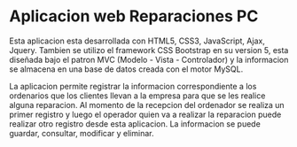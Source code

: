 # Aplicacion web Reparaciones PC
Esta aplicacion esta desarrollada con HTML5, CSS3, JavaScript, Ajax, Jquery. Tambien se utilizo el framework CSS Bootstrap en su version 5, esta diseñada bajo el patron MVC (Modelo - Vista - Controlador) y la informacion se almacena en una base de datos creada con el motor MySQL.

La aplicacion permite registrar la informacion correspondiente a los ordenarios que los clientes llevan a la empresa para que se les realice alguna reparacion. Al momento de la recepcion del ordenador se realiza un primer registro y luego el operador quien va a realizar la reparacion puede realizar otro registro desde esta aplicacion. La informacion se puede guardar, consultar, modificar y eliminar.
